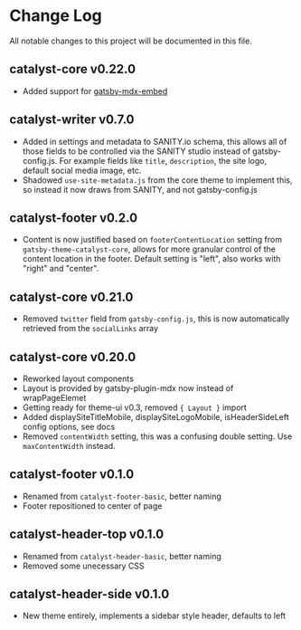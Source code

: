 # Change Log

All notable changes to this project will be documented in this file.

## catalyst-core v0.22.0

- Added support for [gatsby-mdx-embed](https://www.gatsbyjs.org/packages/@pauliescanlon/gatsby-mdx-embed/)

## catalyst-writer v0.7.0

- Added in settings and metadata to SANITY.io schema, this allows all of those fields to be controlled via the SANITY studio instead of gatsby-config.js.  For example fields like `title`, `description`, the site logo, default social media image, etc.
- Shadowed `use-site-metadata.js` from the core theme to implement this, so instead it now draws from SANITY, and not gatsby-config.js

## catalyst-footer v0.2.0

- Content is now justified based on `footerContentLocation` setting from `gatsby-theme-catalyst-core`, allows for more granular control of the content location in the footer.  Default setting is "left", also works with "right" and "center".

## catalyst-core v0.21.0

- Removed `twitter` field from `gatsby-config.js`, this is now automatically retrieved from the `socialLinks` array

## catalyst-core v0.20.0

- Reworked layout components
- Layout is provided by gatsby-plugin-mdx now instead of wrapPageElemet
- Getting ready for theme-ui v0.3, removed `{ Layout }` import
- Added displaySiteTitleMobile, displaySiteLogoMobile, isHeaderSideLeft config options, see docs
- Removed `contentWidth` setting, this was a confusing double setting. Use `maxContentWidth` instead.

## catalyst-footer v0.1.0

- Renamed from `catalyst-footer-basic`, better naming
- Footer repositioned to center of page

## catalyst-header-top v0.1.0

- Renamed from `catalyst-header-basic`, better naming
- Removed some unecessary CSS

## catalyst-header-side v0.1.0

- New theme entirely, implements a sidebar style header, defaults to left
